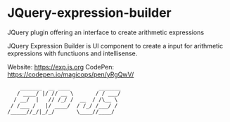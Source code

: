 # JQuery-expression-builder
JQuery plugin offering an interface to create arithmetic expressions

JQuery Expression Builder is UI component to create a input for arithmetic expressions with functiuons and intellisense.

Website: https://exp.js.org
CodePen: https://codepen.io/magicops/pen/yRgQwV/

```
    _______  __ ____         _______
   / ____/ |/ // __ \       / / ___/
  / __/  |   // /_/ /  __  / /\__ \ 
 / /___ /   |/ ____/  / /_/ /___/ / 
/_____//_/|_/_/       \____//____/  
```
